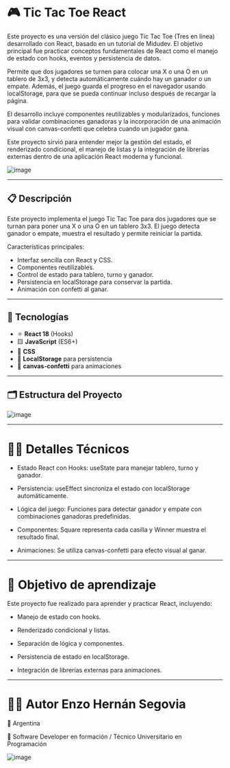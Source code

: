 # 🎮 Tic Tac Toe React

Este proyecto es una versión del clásico juego Tic Tac Toe (Tres en línea) desarrollado con React, basado en un tutorial de Midudev. El objetivo principal fue practicar conceptos fundamentales de React como el manejo de estado con hooks, eventos y persistencia de datos.

Permite que dos jugadores se turnen para colocar una X o una O en un tablero de 3x3, y detecta automáticamente cuándo hay un ganador o un empate. Además, el juego guarda el progreso en el navegador usando localStorage, para que se pueda continuar incluso después de recargar la página.

El desarrollo incluye componentes reutilizables y modularizados, funciones para validar combinaciones ganadoras y la incorporación de una animación visual con canvas-confetti que celebra cuando un jugador gana.

Este proyecto sirvió para entender mejor la gestión del estado, el renderizado condicional, el manejo de listas y la integración de librerías externas dentro de una aplicación React moderna y funcional.


![image](https://github.com/user-attachments/assets/7966f48c-589a-4cc1-b1a9-ec8627d036e2)


---

## 📋 Descripción

Este proyecto implementa el juego Tic Tac Toe para dos jugadores que se turnan para poner una X o una O en un tablero 3x3. El juego detecta ganador o empate, muestra el resultado y permite reiniciar la partida.

Características principales:
- Interfaz sencilla con React y CSS.
- Componentes reutilizables.
- Control de estado para tablero, turno y ganador.
- Persistencia en localStorage para conservar la partida.
- Animación con confetti al ganar.

---

## 🚀 Tecnologías

- ⚛️ **React 18** (Hooks)  
- 🟨 **JavaScript** (ES6+)  
- 🎨 **CSS**  
- 💾 **LocalStorage** para persistencia  
- 🎉 **canvas-confetti** para animaciones  

---

## 🗂️ Estructura del Proyecto

![image](https://github.com/user-attachments/assets/939f6912-842d-4031-b9f5-f97539032c14)

---

# 🧑‍💻 Detalles Técnicos

- Estado React con Hooks: useState para manejar tablero, turno y ganador.

- Persistencia: useEffect sincroniza el estado con localStorage automáticamente.

- Lógica del juego: Funciones para detectar ganador y empate con combinaciones ganadoras predefinidas.

- Componentes: Square representa cada casilla y Winner muestra el resultado final.

- Animaciones: Se utiliza canvas-confetti para efecto visual al ganar.

---

# 🎯 Objetivo de aprendizaje

Este proyecto fue realizado para aprender y practicar React, incluyendo:

- Manejo de estado con hooks.

- Renderizado condicional y listas.

- Separación de lógica y componentes.

- Persistencia de estado en localStorage.

- Integración de librerías externas para animaciones.

---

# 👨‍💻 Autor Enzo Hernán Segovia

📍 Argentina

💼 Software Developer en formación / Técnico Universitario en Programación

![image](https://github.com/user-attachments/assets/6d8425fe-43eb-40dd-87c6-6c563dddc52a)


